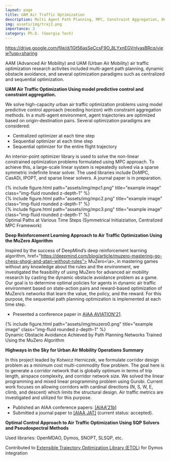 ```yaml
---
layout: page
title: UAM Air Traffic Optimization
description: Multi Agent Path Planning, MPC, Constraint Aggregation, Deep RL, MuZero Algorithm, Pseudospectral Methods 
img: assets/img/traj2.png  
importance: 3
category: Ph.D. (Georgia Tech)
---
```


https://drive.google.com/file/d/1Gt56asSeCcsF9O_8LYxnEGVnIyasBRcq/view?usp=sharing

AAM (Advanced Air Mobility) and UAM (Urban Air Mobility) air traffic optimization research activites included multi-agent path planning, dynamic obstacle avoidance, and several optimization paradigms such as centralized and sequential optimization. <!---Problems are formulated using different approaches such as model predictive control (MPC) approach, deep reinforcement learning techniques, and optimal control via pseudospectral methods. Constraint aggregation is also investigated and utilized for this purpose. --->

**UAM Air Traffic Optimization Using model predictive control and constraint aggregation.**

We solve high-capacity urban air traffic optimization problems using model predictive control approach (receding horizon) with constraint aggregation methods. In a multi-agent environment, agent trajectories are optimized based on origin-destination pairs. Several optimization paradigms are considered: 
  - Centralized optimizer at each time step 
  - Sequential optimizer at each time step
  - Sequential optimizer for the entire flight trajectory

An interior-point optimizer library is used to solve the non-linear constrained optimization problems formulated using MPC approach. To achieve this, a large-scale linear system is repeatedly solved via a sparse symmetric indefinite linear solver. The used libraries include DoMPC, CasADi, IPOPT, and sparse linear solvers. A journal paper is in preparation.

<div class="row">
    <div class="col-sm mt-3 mt-md-0">
        {% include figure.html path="assets/img/mpc1.png" title="example image" class="img-fluid rounded z-depth-1" %}
    </div>
    <div class="col-sm mt-3 mt-md-0">
        {% include figure.html path="assets/img/mpc2.png" title="example image" class="img-fluid rounded z-depth-1" %}
    </div>
    <div class="col-sm mt-3 mt-md-0">
        {% include figure.html path="assets/img/mpc3.png" title="example image" class="img-fluid rounded z-depth-1" %}
    </div>
</div>
<div class="caption">
    Optimal Paths at Various Time Steps (Symmetrical Initialziation, Centralized MPC Framework)  
</div> 
 
 
**Deep Reinforcement Learning Approach to Air Traffic Optimization Using the MuZero Algorithm**  

  Inspired by the success of DeepMind’s deep reinforcement learning algorithm, <a> href="https://deepmind.com/blog/article/muzero-mastering-go-chess-shogi-and-atari-without-rules"> MuZero<\a>, in mastering games without any knowledge about the rules and the environment, we investigated the feasibility of using MuZero for advanced air mobility research by casting the dynamic obstacle avoidance problem as a game. Our goal is to determine optimal policies for agents in dynamic air traffic environment based on state-action pairs and reward-based optimization of MuZero’s networks that learn the value, the policy, and the reward. For this purpose, the sequential path planning optimization is implemented at each time step.
 
 - Presented a conference paper in <a href="https://arc.aiaa.org/doi/10.2514/6.2021-2377">AIAA AVIATION'21</a>.
  
  
<div class="row">
    <div class="col-sm mt-3 mt-md-0">
        {% include figure.html path="assets/img/muzero0.png" title="example image" class="img-fluid rounded z-depth-1" %}
    </div>
</div>
<div class="caption">
    Dynamic Obstacle Avoidance Achieved by Path Planning Networks Trained Using the MuZero Algorithm  
</div>


**Highways in the Sky for Urban Air Mobility Operations Summary**

In this project leaded by Kotwicz Herniczek, we formulate corridor design problem as a minimum cost multi-commodity flow problem. The goal here is to generate a corridor network that is globally optimum in terms of trip length, airspace complexity, and corridor network size. We solved the linear programming and mixed linear programming problem using Gurobi. Current work focuses on allowing corridors with cardinal directions (N, S, W, E, climb, and descent) which limits the structural design. Air traffic metrics are investigated and utilized for this purpose.
    
 - Published an AIAA conference papers: <a href="https://arc.aiaa.org/doi/10.2514/6.2021-2376">[AIAA'21b]</a>
 - Submitted a journal paper to <a href="https://arc.aiaa.org/journal/jat">[AIAA JAT]</a> (current status: accepted).


     
 **Optimal Control Approach to Air Traffic Optimization Using SQP Solvers and Pseudospectral Methods**  

  Used libraries: OpenMDAO, Dymos, SNOPT, SLSQP, etc.
 
  Contributed to <a href="https://olasanni1.github.io/ETOL/index.html">Extensible Trajectory Optimization Library (ETOL)</a> for Dymos integration

  
  
  
   
